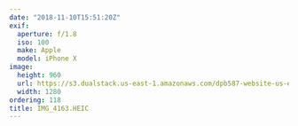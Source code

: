 ```yaml
---
date: "2018-11-10T15:51:20Z"
exif:
  aperture: f/1.8
  iso: 100
  make: Apple
  model: iPhone X
image:
  height: 960
  url: https://s3.dualstack.us-east-1.amazonaws.com/dpb587-website-us-east-1/asset/gallery/2018-europe-trip/4ee4fc7d-e5c8-bb42-8134-ad76a1714401~1280.jpg
  width: 1280
ordering: 118
title: IMG_4163.HEIC
---
```

